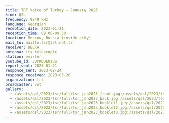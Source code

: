 ```yaml
---
title: TRT Voice of Turkey — January 2023
kind: QSL
frequency: 9840 kHz
language: Georgian
reception_date: 2023-01-21
reception_time: 09.00-09.30
location: Moscow, Russia (inside city)
mail_to: mailto:tsr@trt.net.tr
receiver: BELKA
antenna: its telescopic
station: emirler
youtube_id: JUrKDDE8zuw
report_sent: 2023-01-21
responce_sent: 2023-02-24
responce_received: 2023-03-20
organization: trt
broadcaster: vot
gallery:
  - /assets/qsl/2023/tsr/full/tsr_jan2023_front.jpg:/assets/qsl/2023/tsr/small/tsr_jan2023_front.jpg
  - /assets/qsl/2023/tsr/full/tsr_jan2023_back.jpg:/assets/qsl/2023/tsr/small/tsr_jan2023_back.jpg
  - /assets/qsl/2023/tsr/full/tsr_jan2023_booklet1.jpg:/assets/qsl/2023/tsr/small/tsr_jan2023_booklet1.jpg
  - /assets/qsl/2023/tsr/full/tsr_jan2023_booklet2.jpg:/assets/qsl/2023/tsr/small/tsr_jan2023_booklet2.jpg
  - /assets/qsl/2023/tsr/full/tsr_jan2023_booklet3.jpg:/assets/qsl/2023/tsr/small/tsr_jan2023_booklet3.jpg
---
```

